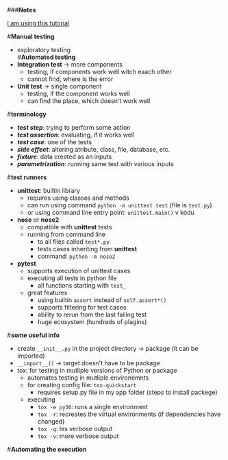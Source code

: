 ###**Notes**  

[I am using this tutorial](https://realpython.com/python-testing/)  

#**Manual testing**  
  - exploratory testing  
#**Automated testing**  
  - **Integration test** -> more components  
    - testing, if components work well witch eaach other  
    - cannot find, where is the error  
  - **Unit test** -> single component  
    - testing, if the component works well  
    - can find the place, which doesn't work well  
  
#**terminology**  
  - ***test step***: trying to perform some action  
  - ***test assertion***: evaluating, if it works well  
  - ***test case***: one of the tests   
  - ***side effect***: altering atribute, class, file, database, etc.   
  - ***fixture***: data created as an inputs  
  - ***parametrization***: running same test with various inputs  

#**test runners**    
  - **unittest**: builtin library  
    - requires using classes and methods   
    - can run using command `python -m unittest test` (file is `test.py`)    
    - or using command line entry point: `unittest.main()` v kódu   
  - **nose** or **nose2**  
    - compatible with **unittest** tests  
    - running from command line  
      - to all files called `test*.py`  
      - tests cases inheriting from **unittest**  
      - command: `python -m nose2`  
  - **pytest**  
    - supports execution of unittest cases  
    - executing all tests in python file  
      - all functions starting with `test_`  
    - great features  
      - using builtin `assert` instead of `self.assert*()`  
      - supports filtering for test cases  
      - ability to rerun from the last failing test  
      - huge ecosystem (hundreds of plagins)  
  
#**some useful info**  
  - create `__init__.py` in the project directory -> package (it can be imported)  
  - `__import__()` -> target doesn't have to be package  
  - tox: for testing in mutliple versions of Python or package   
    - automates testing in mutliple environemnts    
    - for creating config file: `tox-quickstart`  
      - requires setup.py file in my app folder (steps to install packege)  
    - executing   
      - `tox -e py36`: runs a single environment  
      - `tox -r`: recreates the virtual environments (if dependencies have changed)  
      - `tox -q`: les verbose output   
      - `tox -v`: more verbose output   

#**Automating the execution**   